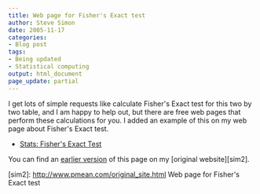 ```yaml
---
title: Web page for Fisher's Exact test
author: Steve Simon
date: 2005-11-17
categories:
- Blog post
tags:
- Being updated
- Statistical computing
output: html_document
page_update: partial
---
```

I get lots of simple requests like calculate Fisher's Exact test for
this two by two table, and I am happy to help out, but there are free
web pages that perform these calculations for you. I added an example of
this on my web page about Fisher's Exact test.

- [Stats: Fisher's Exact Test](../ask/fishers.asp)

You can find an [earlier version][sim1] of this page on my [original website][sim2].


[sim1]: http://www.pmean.com/05/FishersExact.html
[sim2]: http://www.pmean.com/original_site.html Web page for Fisher's Exact test
